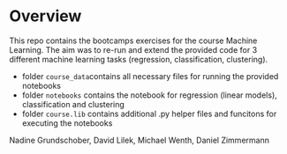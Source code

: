 # Overview

This repo contains the bootcamps exercises for the course Machine Learning. The aim was to re-run and extend the provided code for 3 different machine learning tasks (regression, classification, clustering). 

* folder `course_data`contains all necessary files for running the provided notebooks
* folder `notebooks` contains the notebook for regression (linear models), classification and clustering 
* folder `course.lib` contains additional .py helper files and funcitons for executing the notebooks

Nadine Grundschober, David Lilek, Michael Wenth, Daniel Zimmermann
